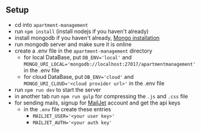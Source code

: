## Setup
* cd into `apartment-management`
* run `npm install` (install nodejs if you haven't already)
* install mongodb if you haven't already, [Mongo installation](https://docs.mongodb.com/manual/installation/ "Mongo installation")
* run mongodb server and make sure it is online
* create a .env file in the `apartment-management` directory
	* for local DataBase, put `DB_ENV='local'` and `MONGO_URI_LOCAL='mongodb://localhost:27017/apartmentmanagement'` in the .env file
	* for cloud DataBase, put `DB_ENV='cloud'` and `MONGO_URI_CLOUD='<cloud provider url>'` in the .env file
* run `npm run dev` to start the server
* in another tab run `npm run gulp` for compressing the `.js` and `.css` file
* for sending mails, signup for [MailJet](https://www.mailjet.com/ "MailJet") account and get the api keys
	* in the `.env` file create these entries
		* `MAILJET_USER='<your user key>'`
		*	`MAILJET_AUTH='<your auth key'`
